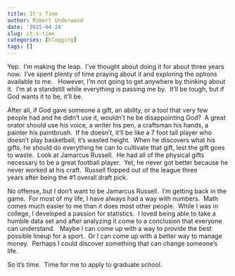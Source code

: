 ```yaml
---
title: It's Time
author: Robert Underwood
date: '2015-04-24'
slug: it-s-time
categories: [blogging]
tags: []
---
```


Yep.  I’m making the leap.  I’ve thought about doing it for about three years now.  I’ve spent plenty of time praying about it and exploring the options available to me.   However, I’m not going to get anywhere by thinking about it.  I’m at a standstill while everything is passing me by.  It’ll be tough, but if God wants it to be, it’ll be.

After all, if God gave someone a gift, an ability, or a tool that very few people had and he didn’t use it, wouldn’t he be disappointing God?  A great orator should use his voice, a writer his pen, a craftsman his hands, a painter his paintbrush.  If he doesn’t, it’ll be like a 7 foot tall player who doesn’t play basketball; it’s wasted height.  When he discovers what his gifts, he should do everything he can to cultivate that gift, lest the gift goes to waste.  Look at Jamarcus Russell.  He had all of the physical gifts necessary to be a great football player.  Yet, he never got better because he never worked at his craft.  Russell flopped out of the league three years after being the #1 overall draft pick.

No offense, but I don’t want to be Jamarcus Russell.  I’m getting back in the game.  For most of my life, I have always had a way with numbers.  Math comes much easier to me than it does most other people.  While I was in college, I developed a passion for statistics.  I loved being able to take a humble data set and after analyzing it come to a conclusion that everyone can understand.   Maybe I can come up with a way to provide the best possible lineup for a sport.  Or I can come up with a better way to manage money.  Perhaps I could discover something that can change someone’s life.

So it’s time.  Time for me to apply to graduate school.